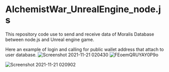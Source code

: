 # AlchemistWar_UnrealEngine_node.js
This repository code use to send and receive data of Moralis Database between node.js and Unreal engine game.

Here an example of login and calling for public wallet address that attach to user database. 
![Screenshot 2021-11-21 020430](https://user-images.githubusercontent.com/94365423/142738234-1bcb8646-9467-4f14-a2e8-8cf7ff8872b4.png)
![FEoemQRUYAY0P9o](https://user-images.githubusercontent.com/94365423/142738110-e24b0c7e-1148-4a8b-803c-749d6b18a6a5.png)


![Screenshot 2021-11-21 020902](https://user-images.githubusercontent.com/94365423/142738269-eb6ab296-c278-41f5-beda-6e6a29e6fcea.png)
